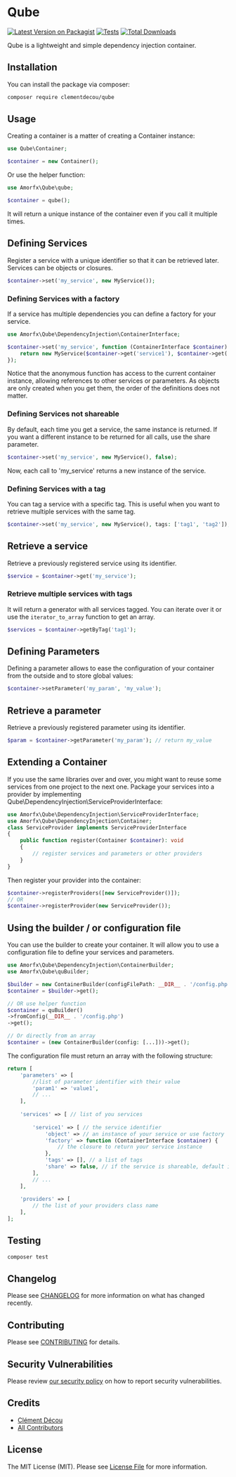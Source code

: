 # Qube

[![Latest Version on Packagist](https://img.shields.io/packagist/v/clementdecou/qube.svg?style=flat-square)](https://packagist.org/packages/clementdecou/qube)
[![Tests](https://img.shields.io/github/actions/workflow/status/amorfx/qube/run-tests.yml?branch=main&label=tests&style=flat-square)](https://github.com/amorfx/qube/actions/workflows/run-tests.yml)
[![Total Downloads](https://img.shields.io/packagist/dt/clementdecou/qube.svg?style=flat-square)](https://packagist.org/packages/qube/qube-php)

Qube is a lightweight and simple dependency injection container.

## Installation

You can install the package via composer:

```bash
composer require clementdecou/qube
```

## Usage

Creating a container is a matter of creating a Container instance:

```php
use Qube\Container;

$container = new Container();
```

Or use the helper function:

```php
use Amorfx\Qube\qube;

$container = qube();
```
It will return a unique instance of the container even if you call it multiple times.

## Defining Services
Register a service with a unique identifier so that it can be retrieved later. Services can be objects or closures.
    
```php
$container->set('my_service', new MyService());
```
### Defining Services with a factory
If a service has multiple dependencies you can define a factory for your service.
    
```php
use Amorfx\Qube\DependencyInjection\ContainerInterface;

$container->set('my_service', function (ContainerInterface $container) {
    return new MyService($container->get('service1'), $container->get('service2'));
});
```
Notice that the anonymous function has access to the current container instance, allowing references to other services or parameters.
As objects are only created when you get them, the order of the definitions does not matter.

### Defining Services not shareable
By default, each time you get a service, the same instance is returned. If you want a different instance to be returned for all calls, use the share parameter.

```php
$container->set('my_service', new MyService(), false);
```
Now, each call to 'my_service' returns a new instance of the service.

### Defining Services with a tag
You can tag a service with a specific tag. This is useful when you want to retrieve multiple services with the same tag.

```php
$container->set('my_service', new MyService(), tags: ['tag1', 'tag2']);
```

## Retrieve a service
Retrieve a previously registered service using its identifier.

```php
$service = $container->get('my_service');
```

### Retrieve multiple services with tags
It will return a generator with all services tagged. You can iterate over it or use the `iterator_to_array` function to get an array.
```php
$services = $container->getByTag('tag1');
```

## Defining Parameters
Defining a parameter allows to ease the configuration of your container from the outside and to store global values:
    
```php
$container->setParameter('my_param', 'my_value');
```
## Retrieve a parameter
Retrieve a previously registered parameter using its identifier.

```php
$param = $container->getParameter('my_param'); // return my_value
```

## Extending a Container
If you use the same libraries over and over, you might want to reuse some services from one project to the next one.
Package your services into a provider by implementing Qube\DependencyInjection\ServiceProviderInterface:
    
```php
use Amorfx\Qube\DependencyInjection\ServiceProviderInterface;
use Amorfx\Qube\DependencyInjection\Container;
class ServiceProvider implements ServiceProviderInterface
{
    public function register(Container $container): void
    {
        // register services and parameters or other providers
    }
}
```
Then register your provider into the container:
```php
$container->registerProviders([new ServiceProvider()]);
// OR
$container->registerProvider(new ServiceProvider());
```

## Using the builder / or configuration file
You can use the builder to create your container. It will allow you to use a configuration file to define your services and parameters.
```php
use Amorfx\Qube\DependencyInjection\ContainerBuilder;
use Amorfx\Qube\quBuilder;

$builder = new ContainerBuilder(configFilePath: __DIR__ . '/config.php');
$container = $builder->get();

// OR use helper function
$container = quBuilder()
->fromConfig(__DIR__ . '/config.php')
->get();

// Or directly from an array
$container = (new ContainerBuilder(config: [...]))->get();
```
The configuration file must return an array with the following structure:
```php
return [
    'parameters' => [
        //list of parameter identifier with their value
        'param1' => 'value1',
        // ...
    ],
    
    'services' => [ // list of you services
    
        'service1' => [ // the service identifier
            'object' => // an instance of your service or use factory
            'factory' => function (ContainerInterface $container) {
                // the closure to return your service instance
            },
            'tags' => [], // a list of tags
            'share' => false, // if the service is shareable, default is true
        ],
        // ...
    ],
    
    'providers' => [
        // the list of your providers class name
    ],
];
```

## Testing

```bash
composer test
```

## Changelog

Please see [CHANGELOG](CHANGELOG.md) for more information on what has changed recently.

## Contributing

Please see [CONTRIBUTING](CONTRIBUTING.md) for details.

## Security Vulnerabilities

Please review [our security policy](../../security/policy) on how to report security vulnerabilities.

## Credits

- [Clément Décou](https://github.com/amorfx)
- [All Contributors](../../contributors)

## License

The MIT License (MIT). Please see [License File](LICENSE.md) for more information.
